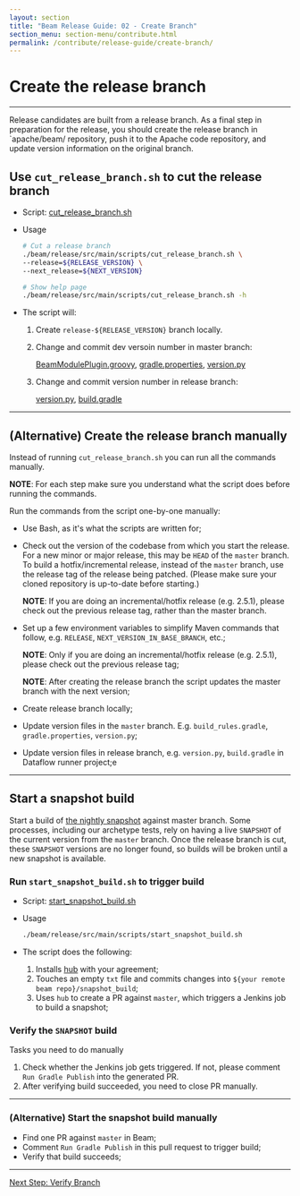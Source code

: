 ```yaml
---
layout: section
title: "Beam Release Guide: 02 - Create Branch"
section_menu: section-menu/contribute.html
permalink: /contribute/release-guide/create-branch/
---
```

<!--
Licensed under the Apache License, Version 2.0 (the "License");
you may not use this file except in compliance with the License.
You may obtain a copy of the License at

http://www.apache.org/licenses/LICENSE-2.0

Unless required by applicable law or agreed to in writing, software
distributed under the License is distributed on an "AS IS" BASIS,
WITHOUT WARRANTIES OR CONDITIONS OF ANY KIND, either express or implied.
See the License for the specific language governing permissions and
limitations under the License.
-->

# Create the release branch

*****


Release candidates are built from a release branch. As a final step in preparation for the release,
you should create the release branch in `apache/beam/ repository, push it to the Apache code repository,
and update version information on the original branch.



## Use `cut_release_branch.sh` to cut the release branch

* Script: [cut_release_branch.sh](https://github.com/apache/beam/blob/master/release/src/main/scripts/cut_release_branch.sh)

* Usage
  ```sh
  # Cut a release branch
  ./beam/release/src/main/scripts/cut_release_branch.sh \
  --release=${RELEASE_VERSION} \
  --next_release=${NEXT_VERSION}
  
  # Show help page
  ./beam/release/src/main/scripts/cut_release_branch.sh -h
  ```

* The script will:
  1. Create `release-${RELEASE_VERSION}` branch locally.
  1. Change and commit dev versoin number in master branch:
  
     [BeamModulePlugin.groovy](https://github.com/apache/beam/blob/e8abafe360e126818fe80ae0f6075e71f0fc227d/buildSrc/src/main/groovy/org/apache/beam/gradle/BeamModulePlugin.groovy#L209),
     [gradle.properties](https://github.com/apache/beam/blob/e8abafe360e126818fe80ae0f6075e71f0fc227d/gradle.properties#L25),
     [version.py](https://github.com/apache/beam/blob/e8abafe360e126818fe80ae0f6075e71f0fc227d/sdks/python/apache_beam/version.py#L21)
  1. Change and commit version number in release branch:
  
     [version.py](https://github.com/apache/beam/blob/release-2.6.0/sdks/python/apache_beam/version.py#L21), 
     [build.gradle](https://github.com/apache/beam/blob/release-2.6.0/runners/google-cloud-dataflow-java/build.gradle#L39)


*****

## (Alternative) Create the release branch manually

Instead of running `cut_release_branch.sh` you can run all the commands manually. 

__NOTE__: For each step make sure you understand what the script does before running the commands.

Run the commands from the script one-by-one manually:

* Use Bash, as it's what the scripts are written for;

* Check out the version of the codebase from which you start the release. For a new minor or major release, this may be `HEAD` of the `master` branch. To build a hotfix/incremental release, instead of the `master` branch, use the release tag of the release being patched.
  (Please make sure your cloned repository is up-to-date before starting.)

  **NOTE**: If you are doing an incremental/hotfix release (e.g. 2.5.1), please check out the previous release tag, rather than the master branch.

* Set up a few environment variables to simplify Maven commands that follow, e.g. `RELEASE`, `NEXT_VERSION_IN_BASE_BRANCH`, etc.;
  
  **NOTE**: Only if you are doing an incremental/hotfix release (e.g. 2.5.1), please check out the previous release tag;

  **NOTE**: After creating the release branch the script updates the master branch with the next version;

* Create release branch locally;

* Update version files in the `master` branch. E.g. `build_rules.gradle`, `gradle.properties`, `version.py`;

* Update version files in release branch, e.g. `version.py`, `build.gradle` in Dataflow runner project;e


*****


## Start a snapshot build

Start a build of [the nightly snapshot](https://builds.apache.org/view/A-D/view/Beam/job/beam_Release_NightlySnapshot/) against master branch.
Some processes, including our archetype tests, rely on having a live `SNAPSHOT` of the current version
from the `master` branch. Once the release branch is cut, these `SNAPSHOT` versions are no longer found,
so builds will be broken until a new snapshot is available.


### Run `start_snapshot_build.sh` to trigger build

* Script: [start_snapshot_build.sh](https://github.com/apache/beam/blob/master/release/src/main/scripts/start_snapshot_build.sh)

* Usage
  ```sh
  ./beam/release/src/main/scripts/start_snapshot_build.sh
  ```

* The script does the following:
  1. Installs [hub](https://github.com/github/hub) with your agreement;
  1. Touches an empty `txt` file and commits changes into ```${your remote beam repo}/snapshot_build```;
  1. Uses `hub` to create a PR against `master`, which triggers a Jenkins job to build a snapshot;


### Verify the `SNAPSHOT` build  

Tasks you need to do manually
  1. Check whether the Jenkins job gets triggered. If not, please comment ```Run Gradle Publish``` into the generated PR.
  1. After verifying build succeeded, you need to close PR manually.

*****

### (Alternative) Start the snapshot build manually

* Find one PR against `master` in Beam;
* Comment  ```Run Gradle Publish``` in this pull request to trigger build;
* Verify that build succeeds;

*****

<a class="button button--primary" href="{{'/contribute/release-guide/verify-branch/'|prepend:site.baseurl}}">Next Step: Verify Branch</a>

